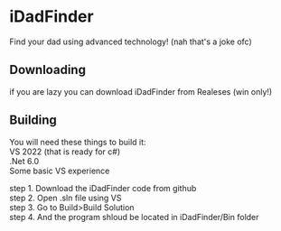 # iDadFinder
Find your dad using advanced technology! (nah that's a joke ofc)

## Downloading
if you are lazy you can download iDadFinder from Realeses (win only!)

## Building
You will need these things to build it:<br/>
  VS 2022 (that is ready for c#)<br/>
  .Net 6.0<br/>
  Some basic VS experience<br/>

step 1. Download the iDadFinder code from github<br/>
step 2. Open .sln file using VS<br/>
step 3. Go to Build>Build Solution<br/>
step 4. And the program shloud be located in iDadFinder/Bin folder<br/>
